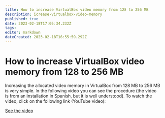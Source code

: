 ```yaml
---
title: How to increase VirtualBox video memory from 128 to 256 MB
description: icrease-virtualbox-video-memory
published: true
date: 2023-02-18T17:05:34.232Z
tags: 
editor: markdown
dateCreated: 2023-02-18T16:55:59.292Z
---
```


# How to increase VirtualBox video memory from 128 to 256 MB

Increasing the allocated video memory in VirtualBox from 128 MB to 256 MB is very simple. In the following video you can see the procedure (the video is from an installation in Spanish, but it is well understood). To watch the video, click on the following link (YouTube video):


<a href="https://youtu.be/4AD1xVIgoU8" target="_blank">See the video</a>

